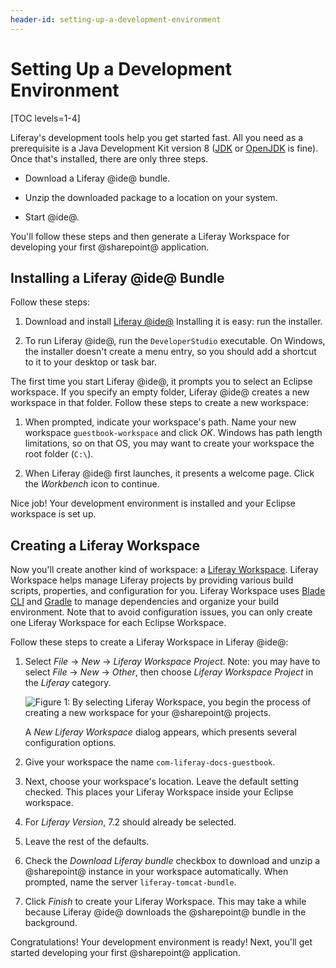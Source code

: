```yaml
---
header-id: setting-up-a-development-environment
---
```


# Setting Up a Development Environment

[TOC levels=1-4]

Liferay's development tools help you get started fast. All you need as
a prerequisite is a Java Development Kit version 8 ([JDK](http://www.oracle.com/technetwork/java/javase/downloads/jdk8-downloads-2133151.html)
or [OpenJDK](https://jdk.java.net/java-se-ri/8) is fine).
Once that's installed, there are only three steps. 

- Download a Liferay @ide@ bundle. 

- Unzip the downloaded package to a location on your system. 

- Start @ide@. 

You'll follow these steps and then generate a Liferay Workspace for developing
your first @sharepoint@ application. 

## Installing a Liferay @ide@ Bundle

Follow these steps: 

1.  Download and install 
    [Liferay @ide@](/docs/7-2/reference/-/knowledge_base/r/installing-liferay-dev-studio)
    Installing it is easy: run the installer.

2. To run Liferay @ide@, run the `DeveloperStudio` executable. On Windows, the
   installer doesn't create a menu entry, so you should add a shortcut to it to
   your desktop or task bar.

The first time you start Liferay @ide@, it prompts you to select an Eclipse
workspace.  If you specify an empty folder, Liferay @ide@ creates a new
workspace in that folder. Follow these steps to create a new workspace:

1.  When prompted, indicate your workspace's path. Name your new workspace 
    `guestbook-workspace` and click *OK*. Windows has path length limitations,
    so on that OS, you may want to create your workspace the root folder
    (`C:\`). 

2.  When Liferay @ide@ first launches, it presents a welcome page. Click the
    *Workbench* icon to continue. 

Nice job! Your development environment is installed and your Eclipse workspace
is set up. 

## Creating a Liferay Workspace

Now you'll create another kind of workspace: a 
[Liferay Workspace](/docs/7-2/reference/-/knowledge_base/r/liferay-workspace). 
Liferay Workspace helps manage Liferay projects by providing various build
scripts, properties, and configuration for you. Liferay Workspace uses 
[Blade CLI](/docs/7-2/reference/-/knowledge_base/r/blade-cli) and 
[Gradle](https://gradle.org/) to manage dependencies and organize your build 
environment. Note that to avoid configuration issues, you can only create one 
Liferay Workspace for each Eclipse Workspace. 

Follow these steps to create a Liferay Workspace in Liferay @ide@:

1.  Select *File* &rarr; *New* &rarr; *Liferay Workspace Project*. Note: you may 
    have to select *File* &rarr; *New* &rarr; *Other*, then choose *Liferay 
    Workspace Project* in the *Liferay* category. 

    ![Figure 1: By selecting *Liferay Workspace*, you begin the process of creating a new workspace for your @sharepoint@ projects.](../../../images/dev-studio-create-workspace.png)

    A *New Liferay Workspace* dialog appears, which presents several 
    configuration options. 

2.  Give your workspace the name `com-liferay-docs-guestbook`. 

3.  Next, choose your workspace's location. Leave the default setting checked. 
    This places your Liferay Workspace inside your Eclipse workspace. 
 
4.  For *Liferay Version*, 7.2 should already be selected. 

5.  Leave the rest of the defaults. 

6.  Check the *Download Liferay bundle* checkbox to download and 
	unzip a @sharepoint@ instance in your workspace automatically.  When prompted,
	name the server `liferay-tomcat-bundle`. 

6.  Click *Finish* to create your Liferay Workspace. This may take a while 
    because Liferay @ide@ downloads the @sharepoint@ bundle in the background. 

Congratulations! Your development environment is ready! Next, you'll get started 
developing your first @sharepoint@ application. 
